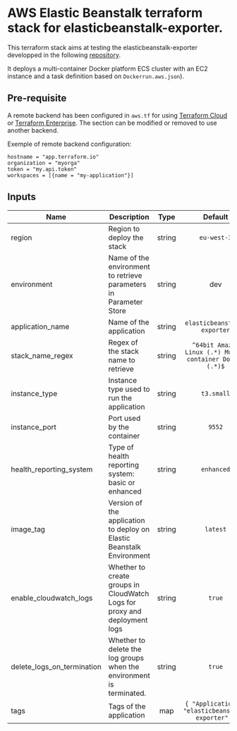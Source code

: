 # AWS Elastic Beanstalk terraform stack for elasticbeanstalk-exporter.

This terraform stack aims at testing the elasticbeanstalk-exporter developped in the following [repository](https://github.com/jeremietharaud/elasticbeanstalk-exporter).

It deploys a multi-container Docker platform ECS cluster with an EC2 instance and a task definition based on `Dockerrun.aws.json`).

## Pre-requisite

A remote backend has been configured in `aws.tf` for using [Terraform Cloud](https://www.terraform.io/docs/enterprise/free/index.html) or [Terraform Enterprise](https://www.terraform.io/docs/enterprise/). The section can be modified or removed to use another backend.

Exemple of remote backend configuration:
```
hostname = "app.terraform.io"
organization = "myorga"
token = "my.api.token"
workspaces = [{name = "my-application"}]
```

## Inputs

| Name | Description | Type | Default | Required |
|------|-------------|:----:|:-----:|:-----:|
| region | Region to deploy the stack | string | `eu-west-3` | yes |
| environment | Name of the environment to retrieve parameters in Parameter Store | string | dev | yes |
| application_name | Name of the application | string | `elasticbeanstalk-exporter` | yes |
| stack_name_regex | Regex of the stack name to retrieve | string | `^64bit Amazon Linux (.*) Multi-container Docker (.*)$` | yes |
| instance_type | Instance type used to run the application | string | `t3.small` | yes |
| instance_port | Port used by the container | string | `9552` | yes |
| health_reporting_system | Type of health reporting system: basic or enhanced | string | `enhanced` | yes |
| image_tag | Version of the application to deploy on Elastic Beanstalk Environment | string | `latest` | yes |
| enable_cloudwatch_logs | Whether to create groups in CloudWatch Logs for proxy and deployment logs | string | `true` | yes |
| delete_logs_on_termination | Whether to delete the log groups when the environment is terminated. | string | `true` | yes |
| tags | Tags of the application | map | `{ "Application" = "elasticbeanstalk-exporter" }` | yes |